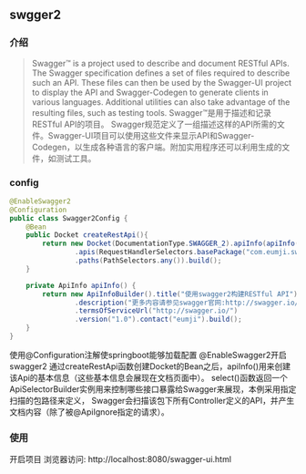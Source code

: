## swgger2
### 介绍
>Swagger™ is a project used to describe and document RESTful APIs.
 The Swagger specification defines a set of files required to describe such an API. These files can then be used by the Swagger-UI project to display the API and Swagger-Codegen to generate clients in various languages. Additional utilities can also take advantage of the resulting files, such as testing tools.
 Swagger™是用于描述和记录RESTful API的项目。
 Swagger规范定义了一组描述这样的API所需的文件。Swagger-UI项目可以使用这些文件来显示API和Swagger-Codegen，以生成各种语言的客户端。附加实用程序还可以利用生成的文件，如测试工具。

### config

~~~java
@EnableSwagger2
@Configuration
public class Swagger2Config {
    @Bean
    public Docket createRestApi(){
        return new Docket(DocumentationType.SWAGGER_2).apiInfo(apiInfo()).select()
                .apis(RequestHandlerSelectors.basePackage("com.eumji.swagger.controller"))
                .paths(PathSelectors.any()).build();
    }

    private ApiInfo apiInfo() {
        return new ApiInfoBuilder().title("使用swagger2构建RESTful API")
                .description("更多内容请参见swagger官网:http://swagger.io/")
                .termsOfServiceUrl("http://swagger.io/")
                .version("1.0").contact("eumji").build();
    }
}
~~~
使用@Configuration注解使springboot能够加载配置
@EnableSwagger2开启swagger2
通过createRestApi函数创建Docket的Bean之后，apiInfo()用来创建该Api的基本信息（这些基本信息会展现在文档页面中）。
select()函数返回一个ApiSelectorBuilder实例用来控制哪些接口暴露给Swagger来展现，本例采用指定扫描的包路径来定义，
Swagger会扫描该包下所有Controller定义的API，并产生文档内容（除了被@ApiIgnore指定的请求）。

### 使用
开启项目
浏览器访问: http://localhost:8080/swagger-ui.html
